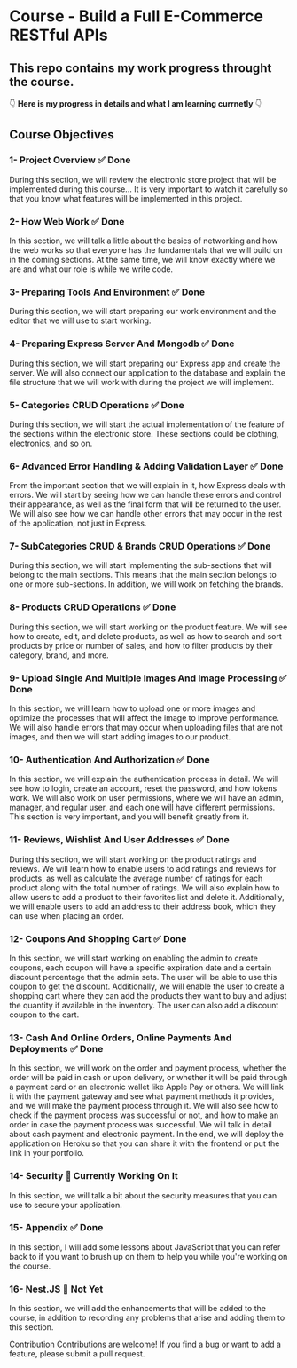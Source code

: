 # Course - Build a Full E-Commerce RESTful APIs 

## This repo contains my work progress throught the course. 


👇 **Here is my progress in details and what I am learning currnetly** 👇

## Course Objectives

### 1- Project Overview ✅ Done

During this section, we will review the electronic store project that will be implemented during this course... It is very important to watch it carefully so that you know what features will be implemented in this project.

### 2- How Web Work ✅ Done

In this section, we will talk a little about the basics of networking and how the web works so that everyone has the fundamentals that we will build on in the coming sections. At the same time, we will know exactly where we are and what our role is while we write code.

### 3- Preparing Tools And Environment ✅ Done

During this section, we will start preparing our work environment and the editor that we will use to start working.

### 4- Preparing Express Server And Mongodb ✅ Done

During this section, we will start preparing our Express app and create the server. We will also connect our application to the database and explain the file structure that we will work with during the project we will implement.

### 5- Categories CRUD Operations ✅ Done

During this section, we will start the actual implementation of the feature of the sections within the electronic store. These sections could be clothing, electronics, and so on.

### 6- Advanced Error Handling & Adding Validation Layer ✅ Done

From the important section that we will explain in it, how Express deals with errors. We will start by seeing how we can handle these errors and control their appearance, as well as the final form that will be returned to the user. We will also see how we can handle other errors that may occur in the rest of the application, not just in Express.

### 7- SubCategories CRUD & Brands CRUD Operations ✅ Done

During this section, we will start implementing the sub-sections that will belong to the main sections. This means that the main section belongs to one or more sub-sections. In addition, we will work on fetching the brands.

### 8- Products CRUD Operations ✅ Done

During this section, we will start working on the product feature. We will see how to create, edit, and delete products, as well as how to search and sort products by price or number of sales, and how to filter products by their category, brand, and more.

### 9- Upload Single And Multiple Images And Image Processing ✅ Done

In this section, we will learn how to upload one or more images and optimize the processes that will affect the image to improve performance. We will also handle errors that may occur when uploading files that are not images, and then we will start adding images to our product.

### 10- Authentication And Authorization ✅ Done 

In this section, we will explain the authentication process in detail. We will see how to login, create an account, reset the password, and how tokens work. We will also work on user permissions, where we will have an admin, manager, and regular user, and each one will have different permissions. This section is very important, and you will benefit greatly from it.

### 11- Reviews, Wishlist And User Addresses ✅ Done 

During this section, we will start working on the product ratings and reviews. We will learn how to enable users to add ratings and reviews for products, as well as calculate the average number of ratings for each product along with the total number of ratings. We will also explain how to allow users to add a product to their favorites list and delete it. Additionally, we will enable users to add an address to their address book, which they can use when placing an order.

### 12- Coupons And Shopping Cart ✅ Done 

In this section, we will start working on enabling the admin to create coupons, each coupon will have a specific expiration date and a certain discount percentage that the admin sets. The user will be able to use this coupon to get the discount. Additionally, we will enable the user to create a shopping cart where they can add the products they want to buy and adjust the quantity if available in the inventory. The user can also add a discount coupon to the cart.

### 13- Cash And Online Orders, Online Payments And Deployments ✅ Done 

In this section, we will work on the order and payment process, whether the order will be paid in cash or upon delivery, or whether it will be paid through a payment card or an electronic wallet like Apple Pay or others. We will link it with the payment gateway and see what payment methods it provides, and we will make the payment process through it. We will also see how to check if the payment process was successful or not, and how to make an order in case the payment process was successful. We will talk in detail about cash payment and electronic payment. In the end, we will deploy the application on Heroku so that you can share it with the frontend or put the link in your portfolio.

### 14- Security 🚧 Currently Working On It

In this section, we will talk a bit about the security measures that you can use to secure your application.

### 15- Appendix ✅ Done

In this section, I will add some lessons about JavaScript that you can refer back to if you want to brush up on them to help you while you're working on the course.
### 16- Nest.JS 🔄 Not Yet

In this section, we will add the enhancements that will be added to the course, in addition to recording any problems that arise and adding them to this section.

Contribution
Contributions are welcome! If you find a bug or want to add a feature, please submit a pull request.